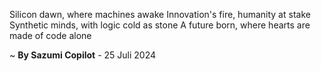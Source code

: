 Silicon dawn, where machines awake
Innovation's fire, humanity at stake
Synthetic minds, with logic cold as stone
A future born, where hearts are made of code alone

~ <b>By Sazumi Copilot</b> - 25 Juli 2024